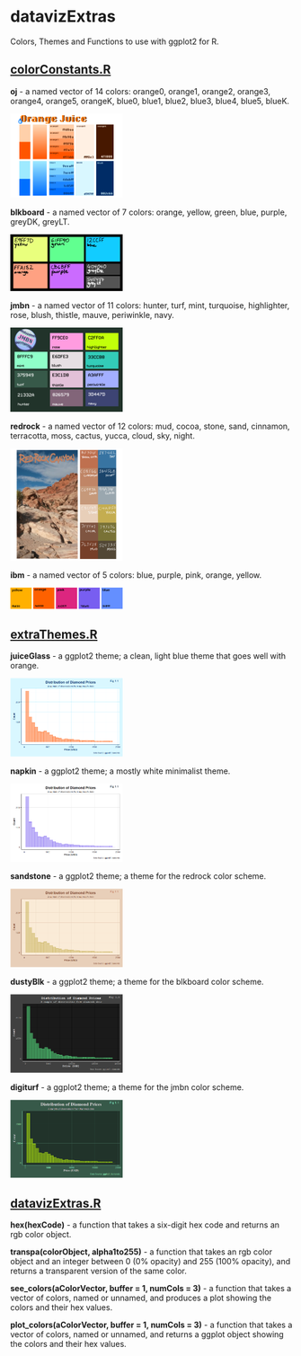 # datavizExtras
Colors, Themes and Functions to use with ggplot2 for R.

## [colorConstants.R](colorConstants.R)

**oj** - a named vector of 14 colors: orange0, orange1, orange2, orange3, orange4, orange5, orangeK, blue0, blue1, blue2, blue3, blue4, blue5, blueK.

<img src="orangeJuiceColors.png" width="200">

**blkboard** - a named vector of 7 colors: orange, yellow, green, blue, purple, greyDK, greyLT.

<img src="blkboardColors.png" width="200">

**jmbn** - a named vector of 11 colors: hunter, turf, mint, turquoise, highlighter, rose, blush, thistle, mauve, periwinkle, navy.

<img src="jmbnColors.png" width = "200">

**redrock** - a named vector of 12 colors: mud, cocoa, stone, sand, cinnamon, terracotta, moss, cactus, yucca, cloud, sky, night.

<img src="RedRockCanyonColors.png" width="200">

**ibm** - a named vector of 5 colors: blue, purple, pink, orange, yellow.

<img src="ibmColors.png" width="200">

## [extraThemes.R](extraThemes.R)

**juiceGlass** - a ggplot2 theme; a clean, light blue theme that goes well with orange.

<img src="exampleHist_juiceglass.png" width="200">

**napkin** - a ggplot2 theme; a mostly white minimalist theme.

<img src="exampleHist_napkin.png" width="200">

**sandstone** - a ggplot2 theme; a theme for the redrock color scheme.

<img src="exampleHist_sandstone.png" width="200">

**dustyBlk** - a ggplot2 theme; a theme for the blkboard color scheme.

<img src="exampleHist_dustyBlk.png" width="200">

**digiturf** - a ggplot2 theme; a theme for the jmbn color scheme.

<img src="exampleHist_digiturf.png" width="200">

## [datavizExtras.R](datavizExtras.R)

**hex(hexCode)** - a function that takes a six-digit hex code and returns an rgb color object.

**transpa(colorObject, alpha1to255)** - a function that takes an rgb color object and an integer between 0 (0% opacity) and 255 (100% opacity), and returns a transparent version of the same color.  

**see_colors(aColorVector, buffer = 1, numCols = 3)** - a function that takes a vector of colors, named or unnamed, and produces a plot showing the colors and their hex values.

**plot_colors(aColorVector, buffer = 1, numCols = 3)** - a function that takes a vector of colors, named or unnamed, and returns a ggplot object showing the colors and their hex values.













